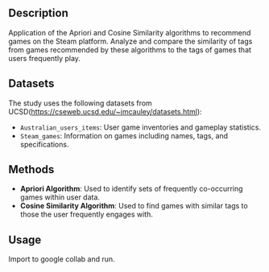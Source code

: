 ## Description
Application of the Apriori and Cosine Similarity algorithms to recommend games on the Steam platform. Analyze and compare the similarity of tags from games recommended by these algorithms to the tags of games that users frequently play. 

## Datasets
The study uses the following datasets from UCSD(https://cseweb.ucsd.edu/~jmcauley/datasets.html):
- `Australian_users_items`: User game inventories and gameplay statistics.
- `Steam_games`: Information on games including names, tags, and specifications.

## Methods
- **Apriori Algorithm**: Used to identify sets of frequently co-occurring games within user data.
- **Cosine Similarity Algorithm**: Used to find games with similar tags to those the user frequently engages with.

## Usage
Import to google collab and run.